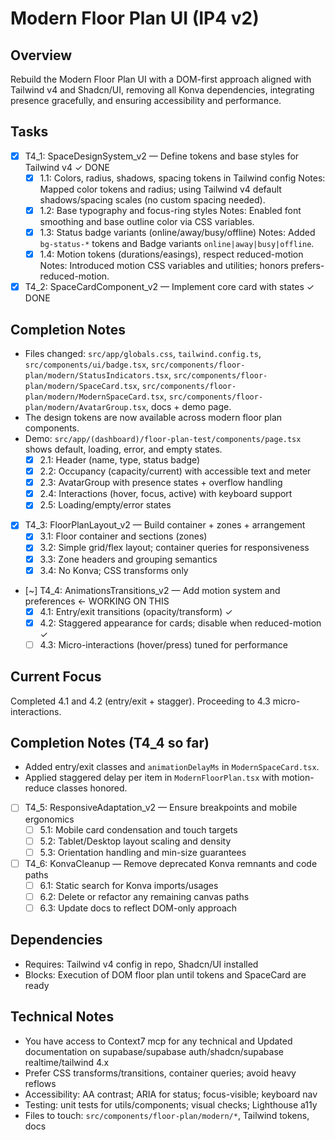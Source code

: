 # Modern Floor Plan UI (IP4 v2)

## Overview
Rebuild the Modern Floor Plan UI with a DOM-first approach aligned with Tailwind v4 and Shadcn/UI, removing all Konva dependencies, integrating presence gracefully, and ensuring accessibility and performance.

## Tasks
- [x] T4_1: SpaceDesignSystem_v2 — Define tokens and base styles for Tailwind v4 ✓ DONE
  - [x] 1.1: Colors, radius, shadows, spacing tokens in Tailwind config
    Notes: Mapped color tokens and radius; using Tailwind v4 default shadows/spacing scales (no custom spacing needed).
  - [x] 1.2: Base typography and focus-ring styles
    Notes: Enabled font smoothing and base outline color via CSS variables.
  - [x] 1.3: Status badge variants (online/away/busy/offline)
    Notes: Added `bg-status-*` tokens and Badge variants `online|away|busy|offline`.
  - [x] 1.4: Motion tokens (durations/easings), respect reduced-motion
    Notes: Introduced motion CSS variables and utilities; honors prefers-reduced-motion.
- [x] T4_2: SpaceCardComponent_v2 — Implement core card with states ✓ DONE
## Completion Notes
- Files changed: `src/app/globals.css`, `tailwind.config.ts`, `src/components/ui/badge.tsx`, `src/components/floor-plan/modern/StatusIndicators.tsx`, `src/components/floor-plan/modern/SpaceCard.tsx`, `src/components/floor-plan/modern/ModernSpaceCard.tsx`, `src/components/floor-plan/modern/AvatarGroup.tsx`, docs + demo page.
- The design tokens are now available across modern floor plan components.
- Demo: `src/app/(dashboard)/floor-plan-test/components/page.tsx` shows default, loading, error, and empty states.
  - [x] 2.1: Header (name, type, status badge)
  - [x] 2.2: Occupancy (capacity/current) with accessible text and meter
  - [x] 2.3: AvatarGroup with presence states + overflow handling
  - [x] 2.4: Interactions (hover, focus, active) with keyboard support
  - [x] 2.5: Loading/empty/error states
- [x] T4_3: FloorPlanLayout_v2 — Build container + zones + arrangement
  - [x] 3.1: Floor container and sections (zones)
  - [x] 3.2: Simple grid/flex layout; container queries for responsiveness
  - [x] 3.3: Zone headers and grouping semantics
  - [x] 3.4: No Konva; CSS transforms only
- [~] T4_4: AnimationsTransitions_v2 — Add motion system and preferences ← WORKING ON THIS
  - [x] 4.1: Entry/exit transitions (opacity/transform) ✓
  - [x] 4.2: Staggered appearance for cards; disable when reduced-motion ✓
  - [ ] 4.3: Micro-interactions (hover/press) tuned for performance

## Current Focus
Completed 4.1 and 4.2 (entry/exit + stagger). Proceeding to 4.3 micro-interactions.

## Completion Notes (T4_4 so far)
- Added entry/exit classes and `animationDelayMs` in `ModernSpaceCard.tsx`.
- Applied staggered delay per item in `ModernFloorPlan.tsx` with motion-reduce classes honored.
- [ ] T4_5: ResponsiveAdaptation_v2 — Ensure breakpoints and mobile ergonomics
  - [ ] 5.1: Mobile card condensation and touch targets
  - [ ] 5.2: Tablet/Desktop layout scaling and density
  - [ ] 5.3: Orientation handling and min-size guarantees
- [ ] T4_6: KonvaCleanup — Remove deprecated Konva remnants and code paths
  - [ ] 6.1: Static search for Konva imports/usages
  - [ ] 6.2: Delete or refactor any remaining canvas paths
  - [ ] 6.3: Update docs to reflect DOM-only approach

## Dependencies
- Requires: Tailwind v4 config in repo, Shadcn/UI installed
- Blocks: Execution of DOM floor plan until tokens and SpaceCard are ready

## Technical Notes
- You have access to Context7 mcp for any technical and Updated documentation on supabase/supabase auth/shadcn/supabase realtime/tailwind 4.x
- Prefer CSS transforms/transitions, container queries; avoid heavy reflows
- Accessibility: AA contrast; ARIA for status; focus-visible; keyboard nav
- Testing: unit tests for utils/components; visual checks; Lighthouse a11y
- Files to touch: `src/components/floor-plan/modern/*`, Tailwind tokens, docs
